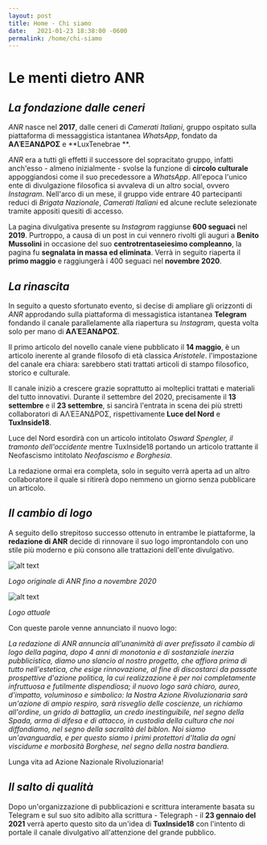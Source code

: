 ```yaml
---
layout: post
title: Home - Chi siamo
date:   2021-01-23 18:38:00 -0600
permalink: /home/chi-siamo
---
```



# Le menti dietro ANR

## _La fondazione dalle ceneri_
_ANR_  nasce nel **2017**, dalle ceneri di _Camerati Italiani_, gruppo ospitato sulla piattaforma di messaggistica istantanea *WhatsApp*, fondato da **ΑΛΈΞΑΝΔΡΟΣ** e **LuxTenebrae **.

_ANR_ era a tutti gli effetti il successore del sopracitato gruppo, infatti anch'esso - almeno inizialmente - svolse la funzione di **circolo culturale** appoggiandosi come il suo precedessore a *WhatsApp*.
All'epoca l'unico ente di divulgazione filosofica si avvaleva di un altro social, ovvero *Instagram*. Nell'arco di un mese, il gruppo vide entrare 40 partecipanti reduci di _Brigata Nazionale_,
 _Camerati Italiani_ ed alcune reclute selezionate tramite appositi quesiti di accesso.

La pagina divulgativa presente su _Instagram_ raggiunse **600 seguaci** nel **2019**. Purtroppo, a causa di un post in cui vennero rivolti gli auguri a **Benito Mussolini** 
in occasione del suo **centrotrentaseiesimo compleanno**, la pagina fu **segnalata in massa ed eliminata**.
Verrà in seguito riaperta il **primo maggio** e raggiungerà i 400 seguaci nel **novembre 2020**.

## _La rinascita_

In seguito a questo sfortunato evento, si decise di ampliare gli orizzonti di _ANR_ approdando sulla piattaforma di messagistica istantanea **Telegram** fondando
il canale parallelamente alla riapertura su _Instagram_, questa volta solo per mano di **ΑΛΈΞΑΝΔΡΟΣ**. 

Il primo articolo del novello canale viene pubblicato il **14 maggio**, è un articolo inerente al grande filosofo di età classica *Aristotele*.
l'impostazione del canale era chiara: sarebbero stati trattati articoli di stampo filosofico, storico e culturale.

Il canale iniziò a crescere grazie soprattutto ai molteplici trattati e materiali del tutto innovativi.
Durante il settembre del 2020, precisamente il **13 settembre** e il **23 settembre**, si sancirà l'entrata in scena
dei più stretti collaboratori di ΑΛΈΞΑΝΔΡΟΣ, rispettivamente **Luce del Nord** e **TuxInside18**.

Luce del Nord esordirà con un articolo intitolato _Osward Spengler, il tramonto dell'occidente_ mentre TuxInside18 portando un articolo trattante 
il Neofascismo intitolato _Neofascismo e Borghesia_.

La redazione ormai era completa, solo in seguito verrà aperta ad un altro collaboratore il quale si ritirerà dopo nemmeno un giorno
senza pubblicare un articolo.

## _Il cambio di logo_ 

A seguito dello strepitoso successo ottenuto in entrambe le piattaforme, la **redazione di ANR** decide di rinnovare il suo logo improntandolo con uno stile più moderno e
più consono alle trattazioni dell'ente divulgativo.

![alt text](https://github.com/divulgazione-ANR/divulgazione-anr.github.io/blob/gh-pages/foto/ANR-originale.png?raw=true)

_Logo originale di ANR fino a novembre 2020_

![alt text](https://github.com/divulgazione-ANR/divulgazione-anr.github.io/blob/gh-pages/foto/ANR.png?raw=true)

_Logo attuale_

Con queste parole venne annunciato il nuovo logo: 

_La redazione di ANR annuncia all'unanimità di aver prefissato il cambio di logo della pagina, dopo 4 anni di monotonia e di sostanziale inerzia pubblicistica, 
diamo uno slancio al nostro progetto, che affiora prima di tutto nell'estetica, che esige rinnovazione, al fine di discostarci da passate prospettive d'azione politica, 
la cui realizzazione è per noi completamente infruttuosa e futilmente dispendiosa; il nuovo logo sarà chiaro, aureo, d'impatto, voluminoso e simbolico: 
la Nostra Azione Rivoluzionaria sarà un'azione di ampio respiro, sarà risveglio delle coscienze, un richiamo all'ordine, un grido di battaglia, un credo inestinguibile, 
nel segno della Spada, arma di difesa e di attacco, in custodia della cultura che noi diffondiamo, nel segno della sacralità del biblon.
Noi siamo un'avanguardia, e per questo siamo i primi protettori d'Italia da ogni viscidume e morbosità Borghese, nel segno della nostra bandiera._

Lunga vita ad Azione Nazionale Rivoluzionaria!

## _Il salto di qualità_

Dopo un'organizzazione di pubblicazioni e scrittura interamente basata su Telegram e sul suo sito adibito alla scrittura - Telegraph - il **23 gennaio del 2021** 
verrà aperto questo sito da un'idea di **TuxInside18** con l'intento di portale il canale divulgativo all'attenzione del grande pubblico.
